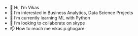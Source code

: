 - 👋 Hi, I’m Vikas
- 👀 I’m interested in Business Analytics, Data Science Projects
- 🌱 I’m currently learning ML with Python
- 💞️ I’m looking to collaborate on skype
- 📫 How to reach me vikas.p.ghogare

<!---
vg3333/vg3333 is a ✨ special ✨ repository because its `README.md` (this file) appears on your GitHub profile.
You can click the Preview link to take a look at your changes.
--->
